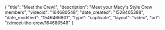 {
    "title": "Meet the Crew!",
    "description": "Meet your Macy's Style Crew members",
    "videoid": "164680548",
    "date_created": "1528405388",
    "date_modified": "1546466801",
    "type": "captivate",
    "layout": "video",
    "url": "\/v\/meet-the-crew\/164680548"
}